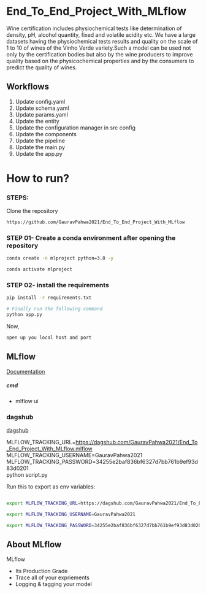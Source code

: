 # End_To_End_Project_With_MLflow

Wine certification includes physiochemical tests like determination of density, pH, alcohol quantity, fixed and volatile acidity etc. We have a large datasets having the physiochemical tests results and quality on the scale of 1 to 10 of wines of the Vinho Verde variety.Such a model can be used not only by the certification bodies but also by the wine producers to improve quality based on the physicochemical properties and by the consumers to predict the quality of wines.

## Workflows

1. Update config.yaml
2. Update schema.yaml
3. Update params.yaml
4. Update the entity
5. Update the configuration manager in src config
6. Update the components
7. Update the pipeline 
8. Update the main.py
9. Update the app.py


# How to run?
### STEPS:

Clone the repository

```bash
https://github.com/GauravPahwa2021/End_To_End_Project_With_MLflow
```
### STEP 01- Create a conda environment after opening the repository

```bash
conda create -n mlproject python=3.8 -y
```

```bash
conda activate mlproject
```


### STEP 02- install the requirements
```bash
pip install -r requirements.txt
```


```bash
# Finally run the following command
python app.py
```

Now,
```bash
open up you local host and port
```



## MLflow

[Documentation](https://mlflow.org/docs/latest/index.html)


##### cmd
- mlflow ui

### dagshub
[dagshub](https://dagshub.com/)

MLFLOW_TRACKING_URL=https://dagshub.com/GauravPahwa2021/End_To_End_Project_With_MLflow.mlflow \
MLFLOW_TRACKING_USERNAME=GauravPahwa2021 \
MLFLOW_TRACKING_PASSWORD=34255e2baf836bf6327d7bb761b9ef93d83d0201 \
python script.py

Run this to export as env variables:

```bash

export MLFLOW_TRACKING_URL=https://dagshub.com/GauravPahwa2021/End_To_End_Project_With_MLflow.mlflow

export MLFLOW_TRACKING_USERNAME=GauravPahwa2021  

export MLFLOW_TRACKING_PASSWORD=34255e2baf836bf6327d7bb761b9ef93d83d0201

```


## About MLflow 
MLflow

 - Its Production Grade
 - Trace all of your expriements
 - Logging & tagging your model



